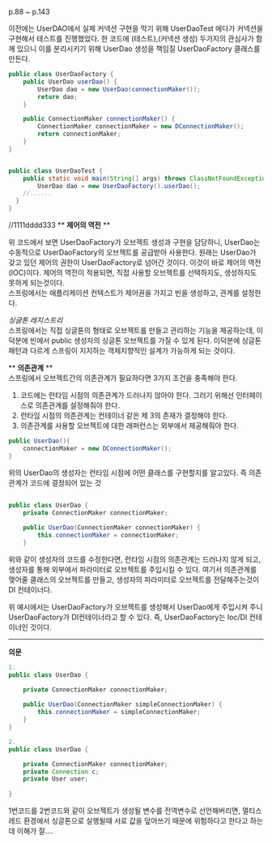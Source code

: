 p.88 ~ p.143

이전에는 UserDAO에서 실제 커넥션 구현을 막기 위해 UserDaoTest 에다가 커넥션을 구현해서 테스트를 진행했었다.
한 코드에 (테스트),(커넥션 생성) 두가지의 관심사가 함께 있으니 이를 분리시키기 위해 UserDao 생성을 책임질 UserDaoFactory 클래스를 만든다. 

```java
public class UserDaoFactory {
	public UserDao userDao() {
		UserDao dao = new UserDao(connectionMaker());
		return dao;
	}

	public ConnectionMaker connectionMaker() {
		ConnectionMaker connectionMaker = new DConnectionMaker();
		return connectionMaker;
	}
}


public class UserDaoTest {
	public static void main(String[] args) throws ClassNotFoundException, SQLException {
		UserDao dao = new UserDaoFactory().userDao();
    //......
  }
}

```
//1111dddd333
 ** **제어의 역전** **<br>
 
위 코드에서 보면 UserDaoFactory가 오브젝트 생성과 구현을 담당하니, UserDao는 수동적으로 UserDaoFactory의 오브젝트를 공급받아 사용한다.
원래는 UserDao가 갖고 있던 제어의 권한이 UserDaoFactory로 넘어간 것이다. 이것이 바로 제어의 역전(IOC)이다.
제어의 역전이 적용되면, 직접 사용할 오브젝트를 선택하지도, 생성하지도 못하게 되는것이다.<br>
스프링에서는 애플리케이션 컨텍스트가 제어권을 가지고 빈을 생성하고, 관계를 설정한다.

*싱글톤 레지스트리*<br>
스프링에서는 직접 싱글톤의 형태로 오브젝트를 만들고 관리하는 기능을 제공하는데, 이 덕분에 빈에서 public 생성자의 싱글톤 오브젝트를 가질 수 있게 된다.
이덕분에 싱글톤 패턴과 다르게 스프링이 지지하는 객체지향적인 설계가 가능하게 되는 것이다.


** **의존관계** **<br>
스프링에서 오브젝트간의 의존관계가 필요하다면 3가지 조건을 충족해야 한다.
1. 코드에는 런타임 시점의 의존관계가 드러나지 않아야 한다. 그러기 위해선 인터페이스로 의존관계를 설정해줘야 한다.
2. 런타임 시점의 의존관계는 컨테이너 같은 제 3의 존재가 결정해야 한다.
3. 의존관계를 사용할 오브젝트에 대한 래퍼런스는 외부에서 제공해줘야 한다.

```java
public UserDao(){
	connectionMaker = new DConnectionMaker();
}

```
위의 UserDao의 생성자는 런타임 시점에 어떤 클래스를 구현할지를 알고있다. 즉 의존관계가 코드에 결정되어 있는 것 

```java

public class UserDao {
	private ConnectionMaker connectionMaker;
	
	public UserDao(ConnectionMaker connectionMaker) {
		this.connectionMaker = connectionMaker;
	}

```
위와 같이 생성자의 코드를 수정한다면, 런타임 시점의 의존관계는 드러나지 않게 되고, 
생성자를 통해 외부에서 파라미터로 오브젝트를 주입시킬 수 있다.
여기서 의존관계를 맺어줄 클래스의 오브젝트를 만들고, 생성자의 파라미터로 오브젝트를 전달해주는것이 DI 컨테이너다.

위 예시에서는 UserDaoFactory가 오브젝트를 생성해서 UserDao에게 주입시켜 주니 UserDaoFactory가 DI컨테이너라고 할 수 있다.
즉, UserDaoFactory는 Ioc/DI 컨테이너인 것이다.



---
**의문**

```java
1.
public class UserDao {

	private ConnectionMaker connectionMaker;
	
	public UserDao(ConnectionMaker simpleConnectionMaker) {
		this.connectionMaker = simpleConnectionMaker;
	}
}

2.
public class UserDao {

	private ConnectionMaker connectionMaker;
	private Connection c;
	private User user;
	
}

```
1번코드를 2번코드와 같이 오브젝트가 생성될 변수를 전역변수로 선언해버리면, 멀티스레드 환경에서 싱글톤으로 실행될때 서로 값을 덮어쓰기 때문에 위험하다고 한다고 하는데 이해가 잘....





